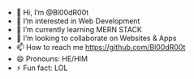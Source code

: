 - 👋 Hi, I’m @Bl00dR00t
- 👀 I’m interested in Web Development
- 🌱 I’m currently learning MERN STACK
- 💞️ I’m looking to collaborate on Websites & Apps
- 📫 How to reach me https://github.com/Bl00dR00t
- 😄 Pronouns: HE/HIM
- ⚡ Fun fact: LOL

<!---
Bl00dR00t/Bl00dR00t is a ✨ special ✨ repository because its `README.md` (this file) appears on your GitHub profile.
You can click the Preview link to take a look at your changes.
--->
